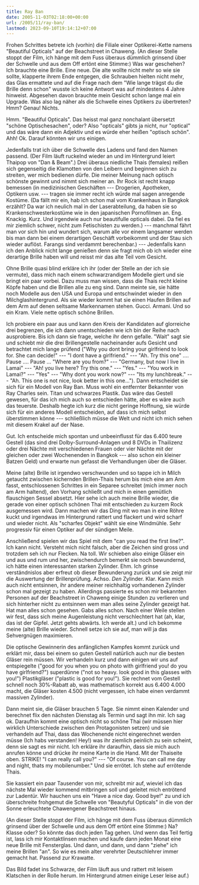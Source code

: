 ```yaml
---
title: Ray Ban
date: 2005-11-03T02:18:00+00:00
url: /2005/11/ray-ban/
lastmod: 2023-09-10T19:14:12+07:00
---
```

Frohen Schrittes betrete ich (vorhin) die Filiale einer Optikerei-Kette namens "Beautiful Opticals" auf der Beachstreet in Chaweng. (An dieser Stelle stoppt der Film, ich hänge mit dem Fuss überaus dümmlich grinsend über der Schwelle und aus dem Off ertönt eine Stimme:) Was war geschehen? Ich brauchte eine Brille. Eine neue. Die alte wollte nicht mehr so wie sie sollte, klapperte ihrem Ende entgegen, die Schrauben hielten nicht mehr, das Glas ermattete und auf die Frage nach dem "Wie lange trägst du die Brille denn schon" wusste ich keine Antwort was auf mindestens 4 Jahre hinweist. Abgesehen davon brauchte mein Gesicht schon lange mal ein Upgrade. Was also lag näher als die Schwelle eines Optikers zu übertreten? Hmm? Genau! Nichts.

Hmm. "Beautiful Opticals". Das heisst mal ganz nonchalant übersetzt "schöne Optischesachen", oder? Also "opticals" gibts ja nicht, nur "optical" und das wäre dann ein Adjektiv und es würde eher heißen "optisch schön". Ahh! Ok. Darauf könnten wir uns einigen.

Jedenfalls trat ich über die Schwelle des Ladens und fand den Namen passend. (Der Film läuft ruckelnd wieder an und im Hintergrund leiert Thaipop von "Dan & Beam".) Drei überaus niedliche Thais (females) reißen sich gegenseitig die Klamotten von den Leibern und beginnen sich zu streiten, wer mich bedienen dürfe. Die meiner Meinung nach optisch schönste gewinnt und nimmt sich meiner an. Ihr Rock ist recht knapp bemessen (in medizinischen Geschäften --- Drogerien, Apotheken, Optikern usw. --- tragen sie immer recht ich würde mal sagen anregende Kostüme. (Da fällt mir ein, hab ich schon mal vom Krankenhaus in Bangkok erzählt? Da war ich neulich mal in der Laserabteilung, da haben sie so Krankenschwesterkostüme wie in den japanischen Pornofilmen an. Eng. Knackig. Kurz. Und irgendwie auch nur beautifulle opticals dabei. Da fiel es mir ziemlich schwer, nicht zum Fetischisten zu werden.) --- manchmal fährt man vor sich hin und wundert sich, warum alle vor einem langsamer werden bis man dann bei einem derartigen Geschäft vorbeikommt und der Stau sich wieder auflöst. Farangs sind verdammt berechenbar.) --- Jedenfalls kann ich den Anblick nicht lange genießen denn sie fragt mich ob ich wieder eine derartige Brille haben will und reisst mir das alte Teil vom Gesicht.

Ohne Brille quasi blind erkläre ich ihr (oder der Stelle an der ich sie vermute), dass mich nach einem schwarzrandigem Modelle giert und sie bringt ein paar vorbei. Dazu muss man wissen, dass die Thais recht kleine Köpfe haben und die Brillen alle zu eng sind. Dann meinte sie, sie hätte noch Modelle aus den USA und Europa und entschwindet wieder in den Milchglashintergrund. Als sie wieder kommt hat sie einen Haufen Brillen auf dem Arm auf denen seltsame Markennamen stehen. Gucci. Armani. Und so ein Kram. Viele nette optisch schöne Brillen.

Ich probiere ein paar aus und kann den Kreis der Kandidaten auf glorreiche drei begrenzen, die ich dann unentschieden wie ich bin der Reihe nach ausprobiere. Bis ich dann sie frage, welche ihr denn gefalle. "Wait" sagt sie und schiebt mir die drei Brillengestelle nacheinander aufs Gesicht und betrachtet mich lange prüfend ("Why you dont bring your girlfriend to look for. She can decide!" --- "I dont have a girlfriend." --- "Ah. Try this one" .... Pause .... Pause ... "Where are you from?" --- "Germany, but now I live in Lamai" --- "Ah! you live here? Try this one." --- "Yes." --- "You work in Lamai?" --- "Yes" --- "Why dont you work now?" --- "Its my lunchbreak." --- "Ah. This one is not nice, look better in this one..."). Dann entscheidet sie sich für ein Modell von Ray Ban. Muss wohl ein entfernter Bekannter von Ray Charles sein. Titan und schwarzes Plastik. Das wäre das Gestell gewesen, für das ich mich auch so entschieden hätte, aber es wäre auch das teuerste. Deshalb hegte ich kurz die nicht geringe Hoffnung, sie würde sich für ein anderes Modell entscheiden, auf dass ich mich selbst überstimmen könne --- schließlich müsse die Welt und nicht ich mich sehen mit diesem Krakel auf der Nase.

Gut. Ich entscheide mich spontan und unbeeinflusst für das 6.400 teure Gestell (das sind drei Dolby-Surround-Anlagen und 8 DVDs in Thailizenz oder drei Nächte mit verschiedenen Frauen oder vier Nächte mit der gleichen oder zwei Wochenenden in Bangkok --- also schon ein kleiner Batzen Geld) und erwarte nun gefasst die Verhandlungen über die Gläser.

Meine (alte) Brille ist irgendwo verschwunden und so tappe ich in Milch getaucht zwischen kichernden Brillen-Thais herum bis mich eine am Arm fasst, entschlossenen Schrittes in ein Separee schreitet (mich immer noch am Arm haltend), den Vorhang schließt und mich in einen gemütlich flauschigen Sessel absetzt. Hier sehe ich auch meine Brille wieder, die gerade von einer optisch schönen Thai mit entschieden zu kurzem Rock ausgemessen wird. Dann machen wir das Ding mit wo man in eine Röhre kuckt und irgendwas im Hintergrund rattert und flackert und wird scharf und wieder nicht. Als "scharfes Objekt" wählt sie eine Windmühle. Sehr progressiv für einen Optiker auf der sündigen Meile.

Anschließend spielen wir das Spiel mit dem "can you read the first line?". Ich kann nicht. Versteht mich nicht falsch, aber die Zeichen sind gross und trotzdem seh ich nur Flecken. Na toll. Wir schieben also einige Gläser ein und aus und rum und her, zwischendurch bemerkt sie noch bewundernd, ich hätte einen interessanten starken Zylinder. Ehm. Ich grinse verständnislos aber erfreut ob dieser Bewunderung zurück und sie zeigt mir die Auswertung der Brillenprüfung. Achso. _Den_ Zylinder. Klar. Kann mich auch nicht entsinnen, ihr andere meiner reichhaltig vorhandenen Zylinder schon mal gezeigt zu haben. Allerdings passierte es schon mir bekannten Personen auf der Beachstreet in Chaweng einige Stunden zu verlieren und sich hinterher nicht zu entsinnen wem man alles seine Zylinder gezeigt hat. Hat man alles schon gesehen. Gabs alles schon. Nach einer Weile stellen wir fest, dass sich meine Augenleistung nicht verschlechtert hat (ah, klar, das ist der Gipfel. Jetzt gehts abwärts. Ich werde alt.) und ich bekomme meine (alte) Brille wieder. Schnell setze ich sie auf, man will ja das Sehvergnügen maximieren.

Die optische Gewinnerin des anfänglichen Kampfes kommt zurück und erklärt mir, dass bei einem so guten Gestell natürlich auch nur die besten Gläser rein müssen. Wir verhandeln kurz und dann einigen wir uns auf entspiegelte ("good for you when you on photo with girlfriend you! do you have girlfriend?") superdünne ("not so heavy. look good in this glasses with you!") Plastikgläser ("plastic is good for you!"). Sie rechnet vom Gestell schnell noch 30%-Rabatt ab, was mathematisch korrekt aus 6.400 4.000 macht, die Gläser kosten 4.500 (nicht vergessen, ich habe einen verdammt massiven Zylinder).

Dann meint sie, die Gläser brauchen 5 Tage. Sie nimmt einen Kalender und berechnet flix den nächsten Dienstag als Termin und sagt ihn mir. Ich sag ok. Daraufhin kommt eine optisch nicht so schöne Thai (wir müssen hier wirklich Unterschiede zwischen den Protagonisten setzen) und sie verhandeln auf Thai, dass das Wochenende nicht eingerechnet werden müsse (Ich habs verstanden! Hey!) was ihr ziemlich peinlich zu sein scheint, denn sie sagt es mir nicht. Ich erkläre ihr daraufhin, dass sie mich auch anrufen könne und drücke ihr meine Karte in die Hand. Mit der Thaiseite oben. STRIKE! "I can really call you?" --- "Of course. You can call me day and night, thats my mobilenumber." Und sie errötet. Ich stehe auf errötende Thais.

Sie kassiert ein paar Tausender von mir, schreibt mir auf, wieviel ich das nächste Mal wieder kommend mitbringen soll und geleitet mich entrötend zur Ladentür. Wir hauchen uns ein "Have a nice day. Good bye!" zu und ich überschreite frohgemut die Schwelle von "Beautyful Opticals" in die von der Sonne erleuchtete Chawengener Beachstreet hinaus.

(An dieser Stelle stoppt der Film, ich hänge mit dem Fuss überaus dümmlich grinsend über der Schwelle und aus dem Off ertönt eine Stimme:) Na? Klasse oder? So könnte das doch jeden Tag gehen. Und wenn das Teil fertig ist, lass ich mir Kontaktlinsen machen und kaufe dann jeden Monat eine neue Brille mit Fensterglas. Und dann, und dann, und dann "ziehe" ich meine Brillen "an". So wie es mein alter verehrter Deutschlehrer immer gemacht hat. Passend zur Krawatte.

Das Bild fadet ins Schwarze, der Film läuft aus und rattert mit leisem Klatschen in der Rolle herum. Im Hintergrund atmen einige Leser leise auf.)
